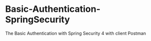 # Basic-Authentication-SpringSecurity
The Basic  Authentication with Spring Security 4 with client Postman

